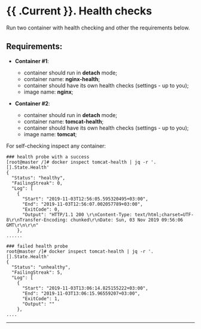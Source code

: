 # {{ .Current }}. Health checks

Run two container with health checking and other the requirements below.

## Requirements:
- **Container #1**:
  - container should run in **detach** mode;
  - container name: **nginx-health**;
  - container should have its own health checks (settings - up to you);
  - image name: **nginx**;

- **Container #2**:
  - container should run in **detach** mode;
  - container name: **tomcat-health**;
  - container should have its own health checks (settings - up to you);
  - image name: **tomcat**;
  
  
For self-checking inspect any container:  
```
### health probe with a success
[root@master /]# docker inspect tomcat-health | jq -r '.[].State.Health'
{
  "Status": "healthy",
  "FailingStreak": 0,
  "Log": [
    {
      "Start": "2019-11-03T12:56:05.595320495+03:00",
      "End": "2019-11-03T12:56:07.002057789+03:00",
      "ExitCode": 0,
      "Output": "HTTP/1.1 200 \r\nContent-Type: text/html;charset=UTF-8\r\nTransfer-Encoding: chunked\r\nDate: Sun, 03 Nov 2019 09:56:06 GMT\r\n\r\n"
    },
......

### failed health probe 
root@master /]# docker inspect tomcat-health | jq -r '.[].State.Health'
{
  "Status": "unhealthy",
  "FailingStreak": 5,
  "Log": [
    {
      "Start": "2019-11-03T13:06:14.825155222+03:00",
      "End": "2019-11-03T13:06:15.96559207+03:00",
      "ExitCode": 1,
      "Output": ""
    },
....
```

---